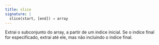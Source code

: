 ```yaml
---
title: slice
signature: |
  slice(start, [end]) ⇒ array
---
```


Extrai o subconjunto do array, a partir de um indice inicial. Se o
indice final for especificado, extrai até ele, mas não incluindo o indice final.